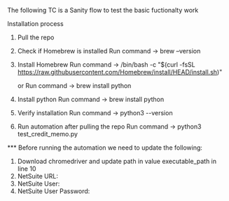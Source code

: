 The following TC is a Sanity flow to test the basic fuctionalty work

Installation process

1. Pull the repo

2. Check if Homebrew is installed
	Run command → brew –version

3. Install Homebrew
	Run command → /bin/bash -c "$(curl -fsSL https://raw.githubusercontent.com/Homebrew/install/HEAD/install.sh)"

    or
    Run command → brew install python

4. Install python
	Run command → brew install python

5. Verify installation
	Run command → python3 --version

6. Run automation after pulling the repo
    Run command → python3 test_credit_memo.py


*** Before running the automation we need to update the following:
1. Download chromedriver and update path in value executable_path in line 10
2. NetSuite URL:
3. NetSuite User: 
4. NetSuite User Password:
